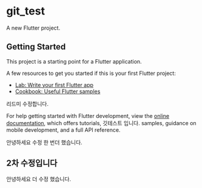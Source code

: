 # git_test

A new Flutter project.

## Getting Started

This project is a starting point for a Flutter application.

A few resources to get you started if this is your first Flutter project:

- [Lab: Write your first Flutter app](https://docs.flutter.dev/get-started/codelab)
- [Cookbook: Useful Flutter samples](https://docs.flutter.dev/cookbook)

리드미 수정합니다. 

For help getting started with Flutter development, view the
[online documentation](https://docs.flutter.dev/), which offers tutorials,
깃테스트 입니다.
samples, guidance on mobile development, and a full API reference.

안녕하세요 수정 한 번더 했습니다.
## 2차 수정입니다
안녕하세요 더 수정 했습니다. 